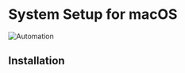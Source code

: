 # System Setup for macOS

![Automation](http://imgs.xkcd.com/comics/the_general_problem.png)

## Installation


